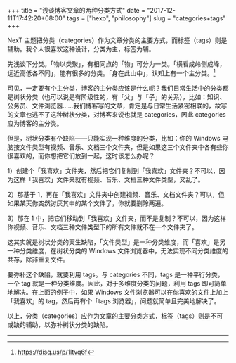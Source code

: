+++
title = "浅谈博客文章的两种分类方式"
date = "2017-12-11T17:42:20+08:00"
tags = ["hexo", "philosophy"]
slug = "categories+tags"
+++

NexT 主题把分类（categories）作为文章分类的主要方式，而标签（tags）则是辅助。我个人很喜欢这种设计，分类为主，标签为辅。

先浅谈下分类。「物以类聚」，有相同点的「物」可分为一类。「横看成岭侧成峰，远近高低各不同」，能有很多的分类。「身在此山中」，认知上有一个主分类。[^1]

可见，一定要有个主分类，博客的主分类应该是什么呢？我们日常生活中的分类都是树状分类（也可以说是有阶级性的，有「父」与「子」的关系），比如：知识、公务员、文件浏览器……我们博客写的文章，肯定是与日常生活紧密相联的，故写的文章也逃不了这种树状分类，对博客来说也就是 categories，因此 categories 应为博客的主分类。

但是，树状分类有个缺陷——只能实现一种维度的分类，比如：你的 Windows 电脑按文件类型有视频、音乐、文档三个文件夹，但是如果这三个文件夹中各有些你很喜欢的，而你想把它们放到一起，这时该怎么办呢？

1）创建个「我喜欢」文件夹，然后把它们复制到「我喜欢」文件夹？不可以，因为这样「我喜欢」文件夹就有视频、音乐、文档三种文件类型，又乱了。

2）那基于 1，再在「我喜欢」文件夹中创建视频、音乐、文档文件夹？可以，但如果某天你突然讨厌其中的某个文件了，你就要删除两遍。

3）那在 1 中，把它们移动到「我喜欢」文件夹，而不是复制？不可以，因为这样你视频、音乐、文档三种文件类型下的所有文件就不在一个文件夹了。

这其实就是树状分类的天生缺陷，「文件类型」是一种分类维度，而「喜欢」是另一种分类维度，在树状分类的 Windows 文件浏览器中，无法实现不同分类维度的共存，除非重复文件。

要弥补这个缺陷，就要利用 tags。与 categories 不同，tags 是一种平行分类，一个 tag 就是一种分类维度。因此，对于多维度分类的问题，利用 tags 即可简单地解决。在上面的例子中，如果 Windows 文件浏览器可以在你喜欢的文件上加上「我喜欢」的 tag，然后再有个「tags 浏览器」，问题就简单且完美地解决了。

以上，分类（categories）应作为文章的主要分类方式，标签（tags）则是不可或缺的辅助，以弥补树状分类的缺陷。

---

[^1]: https://disq.us/p/1ltvq6f
